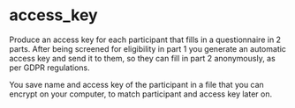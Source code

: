# access_key

Produce an access key for each participant that fills in a questionnaire in 2 parts. After being screened for eligibility in part 1
you generate an automatic access key and send it to them, so they can fill in part 2 anonymously, as per GDPR regulations.

You save name and access key of the participant in a file that you can encrypt on your computer, to match participant and access key later on.
